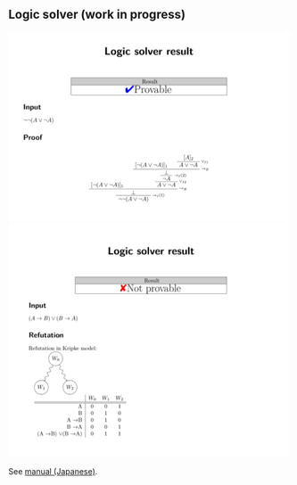 ## Logic solver (work in progress)

![Proof example](docs/proof-example.png)
![Refutation example](docs/refutation-example.png)

See [manual (Japanese)](docs/manual.ja.md).

